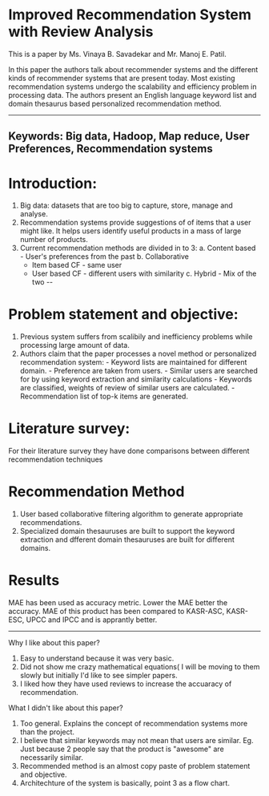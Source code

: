 <h1>Improved Recommendation System with Review Analysis</h1>

This is a paper by Ms. Vinaya B. Savadekar and Mr. Manoj E. Patil.

In this paper the authors talk about recommender systems and the different kinds of recommender systems that are present today. Most existing recommendation systems undergo the scalability and efficiency problem in processing data. The authors present an English language keyword list and domain thesaurus based personalized recommendation method.

---
Keywords: Big data, Hadoop, Map reduce, User Preferences, Recommendation systems
---
# Introduction:
1. Big data: datasets that are too big to capture, store, manage and analyse.
2. Recommendation systems provide suggestions of of items that a user might like. It helps users identify useful products in a mass of large number of products.
3. Current recommendation methods are divided in to 3:
   a. Content based - User's preferences from the past
   b. Collaborative
      - Item based CF - same user
      - User based CF - different users with similarity
   c. Hybrid - Mix of the two
--
# Problem statement and objective:
1. Previous system suffers from scalibily and inefficiency problems while processing large amount of data.
2. Authors claim that the paper processes a novel method or personalized recommendation system:
          - Keyword lists are maintained for different domain.
          - Preference are taken from users.
          - Similar users are searched for by using keyword extraction and similarity calculations
          - Keywords are classified, weights of review of similar users are calculated.
          - Recommendation list of top-k items are generated.
          
# Literature survey:
For their literature survey they have done comparisons between different recommendation techniques 

# Recommendation Method
1. User based collaborative filtering algorithm to generate appropriate recommendations.
2. Specialized domain thesauruses are built to support the keyword extraction and dfferent domain thesauruses are built for different domains.

# Results
MAE has been used as accuracy metric. Lower the MAE better the accuracy.
MAE of this product has been compared to KASR-ASC, KASR-ESC, UPCC and IPCC and is apprantly better.

---
Why I like about this paper?
1. Easy to understand because it was very basic. 
2. Did not show me crazy mathematical equations( I will be moving to them slowly but initially I'd like to see simpler papers.
3. I liked how they have used reviews to increase the accuaracy of recommendation.

What I didn't like about this paper?
1. Too general. Explains the concept of recommendation systems more than the project. 
2. I believe that similar keywords may not mean that users are similar. Eg. Just because 2 people say that the product is "awesome" are necessarily similar.
3. Recommended method is an almost copy paste of problem statement and objective.
4. Architechture of the system is basically, point 3 as a flow chart.
